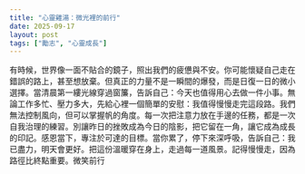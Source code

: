 ```yaml
---
title: "心靈雞湯：微光裡的前行"
date: 2025-09-17
layout: post
tags: ["勵志", "心靈成長"]
---
```


有時候，世界像一面不貼合的鏡子，照出我們的疲憊與不安。你可能懷疑自己走在錯誤的路上，甚至想放棄。但真正的力量不是一瞬間的爆發，而是日復一日的微小選擇。當清晨第一縷光線穿過窗簾，告訴自己：今天也值得用心去做一件小事。無論工作多忙、壓力多大，先給心裡一個簡單的安慰：我值得慢慢走完這段路。我們無法控制風向，但可以掌握帆的角度。每一次把注意力放在手邊的任務，都是一次自我治理的練習。別讓昨日的挫敗成為今日的陰影，把它留在一角，讓它成為成長的印記。感恩當下，專注於可達的目標。當你累了，停下來深呼吸，告訴自己：我已盡力，明天會更好。把這份溫暖穿在身上，走過每一道風景。記得慢慢走，因為路徑比終點重要。微笑前行